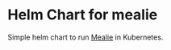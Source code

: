 # Helm Chart for mealie
Simple helm chart to run [Mealie](https://github.com/mealie-recipes/mealie) in Kubernetes.
